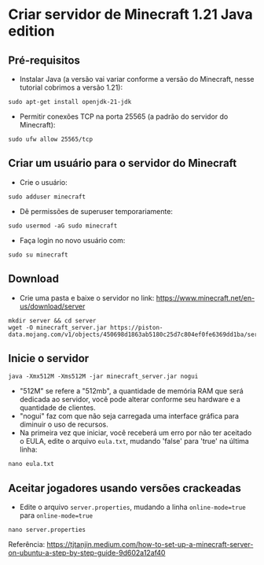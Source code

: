 # Criar servidor de Minecraft 1.21 Java edition

## Pré-requisitos

- Instalar Java (a versão vai variar conforme a versão do Minecraft, nesse tutorial cobrimos a versão 1.21):

```shell
sudo apt-get install openjdk-21-jdk
```
 
- Permitir conexões TCP na porta 25565 (a padrão do servidor do Minecraft):
```shell
sudo ufw allow 25565/tcp
```


## Criar um usuário para o servidor do Minecraft

- Crie o usuário:

```shell
sudo adduser minecraft
```

- Dê permissões de superuser temporariamente:

```shell
sudo usermod -aG sudo minecraft
```

- Faça login no novo usuário com:

```shell
sudo su minecraft
```


## Download

- Crie uma pasta e baixe o servidor no link: https://www.minecraft.net/en-us/download/server

```shell
mkdir server && cd server
wget -O minecraft_server.jar https://piston-data.mojang.com/v1/objects/450698d1863ab5180c25d7c804ef0fe6369dd1ba/server.jar
```


## Inicie o servidor

```shell
java -Xmx512M -Xms512M -jar minecraft_server.jar nogui
```

- "512M" se refere a "512mb", a quantidade de memória RAM que será dedicada ao servidor, você pode alterar conforme seu hardware e a quantidade de clientes. 
- "nogui" faz com que não seja carregada uma interface gráfica para diminuir o uso de recursos.
- Na primeira vez que iniciar, você receberá um erro por não ter aceitado o EULA, edite o arquivo `eula.txt`, mudando 'false' para 'true' na última linha:

```shell
nano eula.txt
```


## Aceitar jogadores usando versões crackeadas

- Edite o arquivo `server.properties`, mudando a linha `online-mode=true` para `online-mode=true`

```shell
nano server.properties
```

Referência: https://tjtanjin.medium.com/how-to-set-up-a-minecraft-server-on-ubuntu-a-step-by-step-guide-9d602a12af40